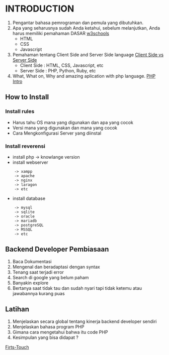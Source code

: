 # INTRODUCTION
1. Pengantar bahasa pemrograman dan pemula yang dibutuhkan.
2. Apa yang seharusnya sudah Anda ketahui, sebelum melanjutkan, Anda harus memiliki pemahaman DASAR [w3schools](https://www.w3schools.com)
    - HTML
    - CSS 
    - Javascript
3. Pemahaman tentang Client Side and Server Side language
[Client Side vs Server Side](https://www.c-sharpcorner.com/UploadFile/2072a9/client-side-vs-server-side-programming-languages/)
    - Client Side  : HTML, CSS, Javascript, etc
    - Server Side  : PHP, Python, Ruby, etc
4. What, What on, Why and amazing aplication with php language.
[PHP Intro](https://www.w3schools.com/php/php_intro.asp)        
## How to Install
### Install rules
- Harus tahu OS mana yang digunakan dan apa yang cocok
- Versi mana yang digunakan dan mana yang cocok
- Cara Mengkonfigurasi Server yang diinstal
### Install reverensi 
- install php -> knowlange version
- install webserver
```
    -> xampp
    -> apache
    -> nginx
    -> laragon
    -> etc
```
- install database
```
    -> mysql
    -> sqlite
    -> oracle
    -> mariadb
    -> postgreSQL
    -> MSSQL
    -> etc
```
## Backend Developer Pembiasaan
1. Baca Dokumentasi
2. Mengenal dan beradaptasi dengan syntax
3. Tenang saat terjadi error
4. Search di google yang belum paham
5. Banyakin explore
6. Bertanya saat tidak tau dan sudah nyari tapi tidak ketemu atau jawabannya kurang puas

## Latihan
1. Menjelaskan secara global tentang kinerja backend developer sendiri
2. Menjelaskan bahasa program PHP
3. Gimana cara mengetahui bahwa itu code PHP
4. Kesimpulan yang bisa didapat ?

[Firts-Touch](https://github.com/triabagus/roadmap-backend/tree/master/2.Firts%20Touch)